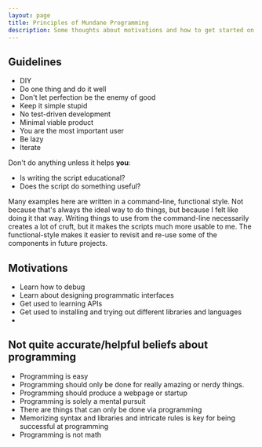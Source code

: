 ```yaml
---
layout: page
title: Principles of Mundane Programming
description: Some thoughts about motivations and how to get started on day-to-day programming.
---
```


## Guidelines

- DIY
- Do one thing and do it well
- Don't let perfection be the enemy of good
- Keep it simple stupid
- No test-driven development
- Minimal viable product
- You are the most important user
- Be lazy
- Iterate

Don't do anything unless it helps **you**:

- Is writing the script educational?
- Does the script do something useful?

Many examples here are written in a command-line, functional style. Not because that's always the ideal way to do things, but because I felt like doing it that way. Writing things to use from the command-line necessarily creates a lot of cruft, but it makes the scripts much more usable to me. The functional-style makes it easier to revisit and re-use some of the components in future projects.




## Motivations

- Learn how to debug
- Learn about designing programmatic interfaces
- Get used to learning APIs
- Get used to installing and trying out different libraries and languages
- 



## Not quite accurate/helpful beliefs about programming

- Programming is easy
- Programming should only be done for really amazing or nerdy things.
- Programming should produce a webpage or startup
- Programming is solely a mental pursuit
- There are things that can only be done via programming
- Memorizing syntax and libraries and intricate rules is key for being successful at programming 
- Programming is not math
